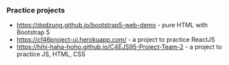 ### Practice projects
- https://dqdzung.github.io/bootstrap5-web-demo - pure HTML with Bootstrap 5
- https://cf46project-ui.herokuapp.com/ - a project to practice ReactJS
- https://hihi-haha-hoho.github.io/C4EJS95-Project-Team-2 - a project to practice JS, HTML, CSS

<!--
**hihi-haha-hoho/hihi-haha-hoho** is a ✨ _special_ ✨ repository because its `README.md` (this file) appears on your GitHub profile.

Here are some ideas to get you started:

- 🔭 I’m currently working on ...
- 🌱 I’m currently learning ...
- 👯 I’m looking to collaborate on ...
- 🤔 I’m looking for help with ...
- 💬 Ask me about ...
- 📫 How to reach me: ...
- 😄 Pronouns: ...
- ⚡ Fun fact: ...
-->
